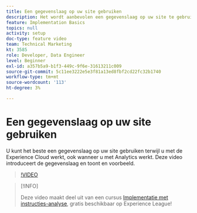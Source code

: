 ```yaml
---
title: Een gegevenslaag op uw site gebruiken
description: Het wordt aanbevolen een gegevenslaag op uw site te gebruiken terwijl u met de Experience Cloud werkt, ook wanneer u met Adobe Analytics werkt. Deze video introduceert de gegevenslaag en toont en voorbeeld.
feature: Implementation Basics
topics: null
activity: setup
doc-type: feature video
team: Technical Marketing
kt: 3585
role: Developer, Data Engineer
level: Beginner
exl-id: a357b5a9-b1f3-449c-9f6e-31613211c009
source-git-commit: 5c11ee3222e5e3f81a13ed8fbf2cd22fc32b1740
workflow-type: tm+mt
source-wordcount: '113'
ht-degree: 3%

---
```


# Een gegevenslaag op uw site gebruiken

U kunt het beste een gegevenslaag op uw site gebruiken terwijl u met de Experience Cloud werkt, ook wanneer u met Analytics werkt. Deze video introduceert de gegevenslaag en toont en voorbeeld.

>[!VIDEO](https://video.tv.adobe.com/v/28775/?quality=12)

>[!INFO]
>
> Deze video maakt deel uit van een cursus [Implementatie met instructies-analyse](https://experienceleague.adobe.com/?recommended=Analytics-D-1-2019.1), gratis beschikbaar op Experience League!